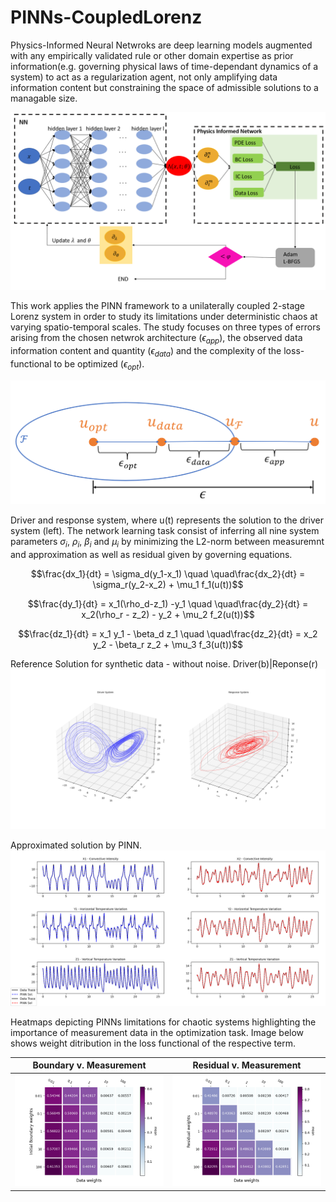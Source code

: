 # PINNs-CoupledLorenz
Physics-Informed Neural Netwroks are deep learning models augmented with any empirically validated rule or 
other domain expertise as prior information(e.g. governing physical laws of time-dependant dynamics of a system)
to act as a regularization agent, not only amplifying data information content but constraining the space of admissible
solutions to a managable size.

![PINNs](/Plots/PINNs.PNG)

This work applies the PINN framework to a unilaterally coupled 2-stage Lorenz system in order to study its limitations
under deterministic chaos at varying spatio-temporal scales. The study focuses on three types of errors arising from
the chosen netwrok architecture ($\epsilon_{app}$), the observed data information content and quantity ($\epsilon_{data}$)
and the complexity of the loss-functional to be optimized ($\epsilon_{opt}$).

![PINNs](/Plots/error_analysis.PNG)

Driver and response system, where u(t) represents the solution to the driver system (left). The network learning task
consist of inferring all nine system parameters $\sigma_i$, $\rho_i$, $\beta_i$ and $\mu_i$ by minimizing the L2-norm
between measuremnt and approximation as well as residual given by governing equations.

$$\frac{dx_1}{dt} = \sigma_d(y_1-x_1) \quad \quad\frac{dx_2}{dt} = \sigma_r(y_2-x_2) + \mu_1 f_1(u(t))$$

$$\frac{dy_1}{dt} = x_1(\rho_d-z_1) -y_1 \quad \quad\frac{dy_2}{dt} = x_2(\rho_r - z_2) - y_2 + \mu_2 f_2(u(t))$$

$$\frac{dz_1}{dt} = x_1 y_1 - \beta_d z_1 \quad \quad\frac{dz_2}{dt} = x_2 y_2 - \beta_r z_2 + \mu_3 f_3(u(t))$$

Reference Solution for synthetic data - without noise. Driver(b)|Reponse(r)
![Reference System - Driver(b) & Response(r)](/CoupledLorenz/General_Plots/Coupled_System_Sol.png)

Approximated solution by PINN.
![PINN(6x128) Solution Accuracy - Driver(b) & Response(r)](/CoupledLorenz/General_Plots/CLI_T256x128.png)

Heatmaps depicting PINNs limitations for chaotic systems highlighting the importance of measurement data in the
optimization task. Image below shows weight ditribution in the loss functional of the respective term.

Boundary v. Measurement |  Residual v. Measurement
:----------------------:|:-------------------------:
![OptErr - InitxData](/Plots/OptError_Mean_OptError_InitialBoundaryXData.png)|  ![OptErr - ResxData](/Plots/OptError_Mean_OptError_ResidualXData.png)



